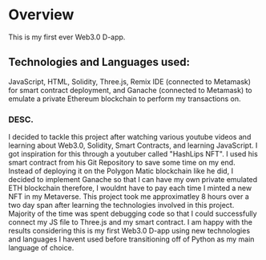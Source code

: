# Overview
This is my first ever Web3.0 D-app.

## Technologies and Languages used: 
JavaScript, HTML, Solidity, Three.js, Remix IDE (connected to Metamask) for smart contract deployment, and Ganache (connected to Metamask) to emulate a private Ethereum blockchain to perform my transactions on.

### DESC.
I decided to tackle this project after watching various youtube videos and learning about Web3.0, Solidity, Smart Contracts, and learning JavaScript. I got inspiration for this through a youtuber called "HashLips NFT". I used his smart contract from his Git Repository to save some time on my end. Instead of deploying it on the Polygon Matic blockchain like he did, I decided to implement Ganache so that I can have my own private emulated ETH blockchain therefore, I wouldnt have to pay each time I minted a new NFT in my Metaverse. This project took me approximatley 8 hours over a two day span after learning the technologies involved in this project. Majority of the time was spent debugging code so that I could successfully connect my JS file to Three.js and my smart contract. I am happy with the results considering this is my first Web3.0 D-app using new technologies and languages I havent used before transitioning off of Python as my main language of choice.

